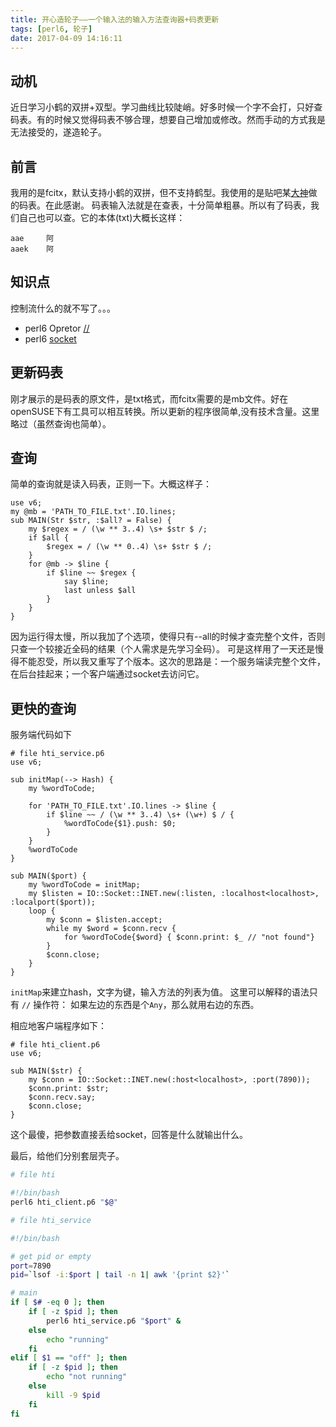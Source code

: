 ```yaml
---
title: 开心造轮子——一个输入法的输入方法查询器+码表更新
tags: [perl6, 轮子]
date: 2017-04-09 14:16:11
---
```



动机
----

近日学习小鹤的双拼+双型。学习曲线比较陡峭。好多时候一个字不会打，只好查码表。有的时候又觉得码表不够合理，想要自己增加或修改。然而手动的方式我是无法接受的，遂造轮子。

前言
---

我用的是fcitx，默认支持小鹤的双拼，但不支持鹤型。我使用的是贴吧某[大神](http://tieba.baidu.com/p/3627553057)做的码表。在此感谢。
码表输入法就是在查表，十分简单粗暴。所以有了码表，我们自己也可以查。它的本体(txt)大概长这样：
```
aae     阿                                                                                      
aaek    阿
```

知识点
---

控制流什么的就不写了。。。

* perl6 Opretor [//](https://docs.perl6.org/language/operators#infix_%2F%2F)
* perl6 [socket](https://docs.perl6.org/type/IO::Socket::INET)

更新码表
---

刚才展示的是码表的原文件，是txt格式，而fcitx需要的是mb文件。好在openSUSE下有工具可以相互转换。所以更新的程序很简单,没有技术含量。这里略过（虽然查询也简单）。

查询
---

简单的查询就是读入码表，正则一下。大概这样子：
``` perl6
use v6;
my @mb = 'PATH_TO_FILE.txt'.IO.lines;
sub MAIN(Str $str, :$all? = False) {
    my $regex = / (\w ** 3..4) \s+ $str $ /;
    if $all {
        $regex = / (\w ** 0..4) \s+ $str $ /;
    }
    for @mb -> $line {
        if $line ~~ $regex {
            say $line;
            last unless $all
        }
    }
}
```

因为运行得太慢，所以我加了个选项，使得只有--all的时候才查完整个文件，否则只查一个较接近全码的结果（个人需求是先学习全码）。
可是这样用了一天还是慢得不能忍受，所以我又重写了个版本。这次的思路是：一个服务端读完整个文件，在后台挂起来；一个客户端通过socket去访问它。

更快的查询
---

服务端代码如下
```perl6
# file hti_service.p6
use v6;                                                                                         

sub initMap(--> Hash) {                                                                         
    my %wordToCode;                                                                             

    for 'PATH_TO_FILE.txt'.IO.lines -> $line {
        if $line ~~ / (\w ** 3..4) \s+ (\w+) $ / {
            %wordToCode{$1}.push: $0;
        }
    }
    %wordToCode
}

sub MAIN($port) {
    my %wordToCode = initMap;
    my $listen = IO::Socket::INET.new(:listen, :localhost<localhost>, :localport($port));
    loop {
        my $conn = $listen.accept;
        while my $word = $conn.recv {
            for %wordToCode{$word} { $conn.print: $_ // "not found"}
        }
        $conn.close;
    }
}
```

`initMap`来建立hash，文字为键，输入方法的列表为值。
这里可以解释的语法只有 `//` 操作符： 如果左边的东西是个`Any`，那么就用右边的东西。

相应地客户端程序如下：
```perl6
# file hti_client.p6
use v6;

sub MAIN($str) {
    my $conn = IO::Socket::INET.new(:host<localhost>, :port(7890));
    $conn.print: $str;
    $conn.recv.say;
    $conn.close;
}
```

这个最傻，把参数直接丢给socket，回答是什么就输出什么。

最后，给他们分别套层壳子。
``` bash
# file hti

#!/bin/bash
perl6 hti_client.p6 "$@"
```

``` bash
# file hti_service

#!/bin/bash

# get pid or empty
port=7890
pid=`lsof -i:$port | tail -n 1| awk '{print $2}'`

# main
if [ $# -eq 0 ]; then
    if [ -z $pid ]; then
        perl6 hti_service.p6 "$port" &
    else
        echo "running"
    fi
elif [ $1 == "off" ]; then
    if [ -z $pid ]; then
        echo "not running"
    else
        kill -9 $pid
    fi
fi
```